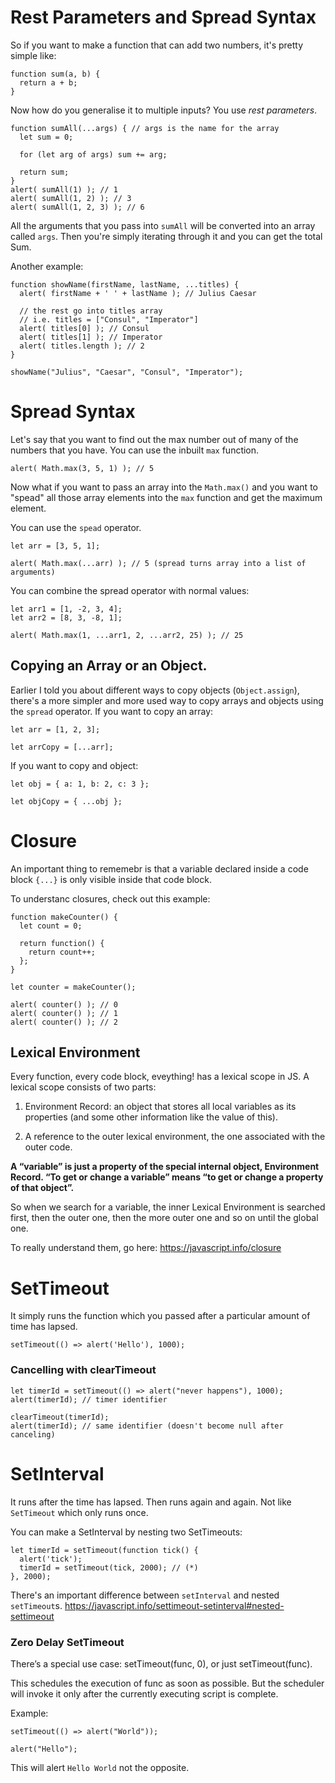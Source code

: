 # Rest Parameters and Spread Syntax

So if you want to make a function that can add two numbers, it's pretty simple like: 
```
function sum(a, b) {
  return a + b;
}
```

Now how do you generalise it to multiple inputs? You use *rest parameters*. 
```
function sumAll(...args) { // args is the name for the array
  let sum = 0;

  for (let arg of args) sum += arg;

  return sum;
}
alert( sumAll(1) ); // 1
alert( sumAll(1, 2) ); // 3
alert( sumAll(1, 2, 3) ); // 6
```

All the arguments that you pass into `sumAll` will be converted into an array called `args`. Then you're simply iterating through it and you can get the total Sum. 

Another example: 
```
function showName(firstName, lastName, ...titles) {
  alert( firstName + ' ' + lastName ); // Julius Caesar

  // the rest go into titles array
  // i.e. titles = ["Consul", "Imperator"]
  alert( titles[0] ); // Consul
  alert( titles[1] ); // Imperator
  alert( titles.length ); // 2
}

showName("Julius", "Caesar", "Consul", "Imperator");
```

# Spread Syntax
Let's say that you want to find out the max number out of many of the numbers that you have. You can use the inbuilt `max` function. 
```
alert( Math.max(3, 5, 1) ); // 5
```

Now what if you want to pass an array into the `Math.max()` and you want to "spead" all those array elements into the `max` function and get the maximum element. 

You can use the `spead` operator. 
```
let arr = [3, 5, 1];

alert( Math.max(...arr) ); // 5 (spread turns array into a list of arguments)
```

You can combine the spread operator with normal values:
```
let arr1 = [1, -2, 3, 4];
let arr2 = [8, 3, -8, 1];

alert( Math.max(1, ...arr1, 2, ...arr2, 25) ); // 25
```

## Copying an Array or an Object. 
Earlier I told you about different ways to copy objects (`Object.assign`), there's a more simpler and more used way to copy arrays and objects using the `spread` operator. 
If you want to copy an array: 

```
let arr = [1, 2, 3];

let arrCopy = [...arr];
```

If you want to copy and object: 
```
let obj = { a: 1, b: 2, c: 3 };

let objCopy = { ...obj };
```


# Closure
An important thing to rememebr is that a variable declared inside a code block `{...}` is only visible inside that code block. 

To understanc closures, check out this example: 

```
function makeCounter() {
  let count = 0;

  return function() {
    return count++;
  };
}

let counter = makeCounter();

alert( counter() ); // 0
alert( counter() ); // 1
alert( counter() ); // 2
```


## Lexical Environment
Every function, every code block, eveything! has a lexical scope in JS. A lexical scope consists of two parts: 
1) Environment Record: an object that stores all local variables as its properties (and some other information like the value of this).

2) A reference to the outer lexical environment, the one associated with the outer code.


**A “variable” is just a property of the special internal object, Environment Record. “To get or change a variable” means “to get or change a property of that object”.**

So when we search for a variable, the inner Lexical Environment is searched first, then the outer one, then the more outer one and so on until the global one.


To really understand them, go here: https://javascript.info/closure


# SetTimeout
It simply runs the function which you passed after a particular amount of time has lapsed. 
```
setTimeout(() => alert('Hello'), 1000);
```

### Cancelling with clearTimeout
```
let timerId = setTimeout(() => alert("never happens"), 1000);
alert(timerId); // timer identifier

clearTimeout(timerId);
alert(timerId); // same identifier (doesn't become null after canceling)
```

# SetInterval
It runs after the time has lapsed. Then runs again and again. Not like `SetTimeout` which only runs once. 

You can make a SetInterval by nesting two SetTimeouts:
```
let timerId = setTimeout(function tick() {
  alert('tick');
  timerId = setTimeout(tick, 2000); // (*)
}, 2000);
```

There's an important difference between `setInterval` and nested `setTimeout`s. 
https://javascript.info/settimeout-setinterval#nested-settimeout

### Zero Delay SetTimeout
There’s a special use case: setTimeout(func, 0), or just setTimeout(func).

This schedules the execution of func as soon as possible. But the scheduler will invoke it only after the currently executing script is complete.

Example: 
```
setTimeout(() => alert("World"));

alert("Hello");
```
This will alert `Hello World` not the opposite. 








